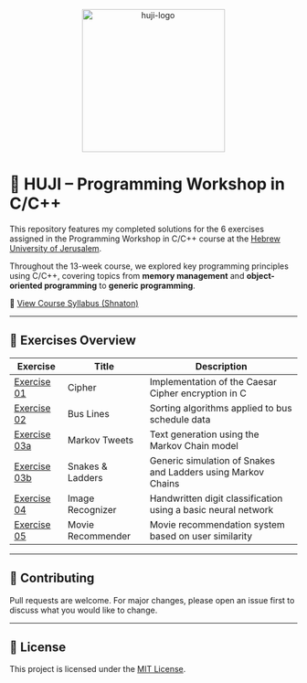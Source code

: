 <p align="center">
  <img src="https://upload.wikimedia.org/wikipedia/commons/thumb/4/4d/Hebrew_University_Logo.svg/1200px-Hebrew_University_Logo.svg.png" alt="huji-logo" height="250px">
</p>

# 📘 HUJI – Programming Workshop in C/C++
This repository features my completed solutions for the 6 exercises assigned in the Programming Workshop in C/C++ course at the [Hebrew University of Jerusalem](https://new.huji.ac.il/). 

Throughout the 13-week course, we explored key programming principles using C/C++, covering topics from **memory management** and **object-oriented programming** to **generic programming**.



🔗 [View Course Syllabus (Shnaton)](https://shnaton.huji.ac.il/index.php/NewSyl/67315/2/2022/)


---

## 📂 Exercises Overview

| Exercise | Title | Description |
|----------|-------|-------------|
| [Exercise 01](./Exercise%2001) | Cipher | Implementation of the Caesar Cipher encryption in C |
| [Exercise 02](./Exercise%2002) | Bus Lines | Sorting algorithms applied to bus schedule data |
| [Exercise 03a](./Exercise%2003a) | Markov Tweets | Text generation using the Markov Chain model |
| [Exercise 03b](./Exercise%2003b) | Snakes & Ladders | Generic simulation of Snakes and Ladders using Markov Chains |
| [Exercise 04](./Exercise%2004) | Image Recognizer | Handwritten digit classification using a basic neural network |
| [Exercise 05](./Exercise%2005) | Movie Recommender | Movie recommendation system based on user similarity |

---


## 🤝 Contributing

Pull requests are welcome. For major changes, please open an issue first to discuss what you would like to change.

---

## 📄 License

This project is licensed under the [MIT License](https://choosealicense.com/licenses/mit/).
